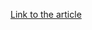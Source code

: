 [Link to the article](https://research.checkpoint.com/2023/malware-spotlight-into-the-trash-analyzing-litterdrifter/)

